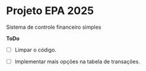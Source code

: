 # Projeto EPA 2025

Sistema de controle financeiro simples

**ToDo**
- [ ] Limpar o código.
- [ ] Implementar mais opções na tabela de transações.


